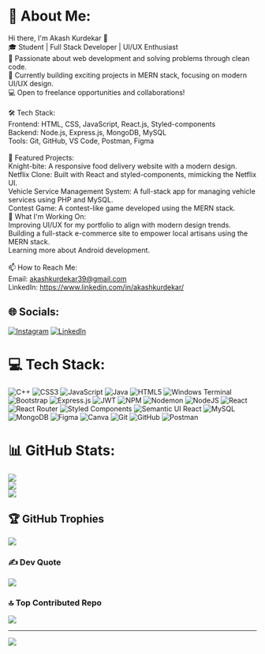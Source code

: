 # 💫 About Me:
Hi there, I'm Akash Kurdekar 👋<br>🎓 Student | Full Stack Developer | UI/UX Enthusiast<br>🌱 Passionate about web development and solving problems through clean code.<br>🚀 Currently building exciting projects in MERN stack, focusing on modern UI/UX design.<br>💻 Open to freelance opportunities and collaborations!<br><br>🛠️ Tech Stack:<br>Frontend: HTML, CSS, JavaScript, React.js, Styled-components<br>Backend: Node.js, Express.js, MongoDB, MySQL<br>Tools: Git, GitHub, VS Code, Postman, Figma<br><br>🌟 Featured Projects:<br>Knight-bite: A responsive food delivery website with a modern design.<br>Netflix Clone: Built with React and styled-components, mimicking the Netflix UI.<br>Vehicle Service Management System: A full-stack app for managing vehicle services using PHP and MySQL.<br>Contest Game: A contest-like game developed using the MERN stack.<br>🚀 What I'm Working On:<br>Improving UI/UX for my portfolio to align with modern design trends.<br>Building a full-stack e-commerce site to empower local artisans using the MERN stack.<br>Learning more about Android development.<br><br>📫 How to Reach Me:<br>Email: akashkurdekar39@gmail.com<br>LinkedIn: https://www.linkedin.com/in/akashkurdekar/


## 🌐 Socials:
[![Instagram](https://img.shields.io/badge/Instagram-%23E4405F.svg?logo=Instagram&logoColor=white)](https://instagram.com/unlikeakash_) [![LinkedIn](https://img.shields.io/badge/LinkedIn-%230077B5.svg?logo=linkedin&logoColor=white)](https://linkedin.com/in/akashkurdekar) 

# 💻 Tech Stack:
![C++](https://img.shields.io/badge/c++-%2300599C.svg?style=flat&logo=c%2B%2B&logoColor=white) ![CSS3](https://img.shields.io/badge/css3-%231572B6.svg?style=flat&logo=css3&logoColor=white) ![JavaScript](https://img.shields.io/badge/javascript-%23323330.svg?style=flat&logo=javascript&logoColor=%23F7DF1E) ![Java](https://img.shields.io/badge/java-%23ED8B00.svg?style=flat&logo=openjdk&logoColor=white) ![HTML5](https://img.shields.io/badge/html5-%23E34F26.svg?style=flat&logo=html5&logoColor=white) ![Windows Terminal](https://img.shields.io/badge/Windows%20Terminal-%234D4D4D.svg?style=flat&logo=windows-terminal&logoColor=white) ![Bootstrap](https://img.shields.io/badge/bootstrap-%238511FA.svg?style=flat&logo=bootstrap&logoColor=white) ![Express.js](https://img.shields.io/badge/express.js-%23404d59.svg?style=flat&logo=express&logoColor=%2361DAFB) ![JWT](https://img.shields.io/badge/JWT-black?style=flat&logo=JSON%20web%20tokens) ![NPM](https://img.shields.io/badge/NPM-%23CB3837.svg?style=flat&logo=npm&logoColor=white) ![Nodemon](https://img.shields.io/badge/NODEMON-%23323330.svg?style=flat&logo=nodemon&logoColor=%BBDEAD) ![NodeJS](https://img.shields.io/badge/node.js-6DA55F?style=flat&logo=node.js&logoColor=white) ![React](https://img.shields.io/badge/react-%2320232a.svg?style=flat&logo=react&logoColor=%2361DAFB) ![React Router](https://img.shields.io/badge/React_Router-CA4245?style=flat&logo=react-router&logoColor=white) ![Styled Components](https://img.shields.io/badge/styled--components-DB7093?style=flat&logo=styled-components&logoColor=white) ![Semantic UI React](https://img.shields.io/badge/Semantic%20UI%20React-%2335BDB2.svg?style=flat&logo=SemanticUIReact&logoColor=white) ![MySQL](https://img.shields.io/badge/mysql-4479A1.svg?style=flat&logo=mysql&logoColor=white) ![MongoDB](https://img.shields.io/badge/MongoDB-%234ea94b.svg?style=flat&logo=mongodb&logoColor=white) ![Figma](https://img.shields.io/badge/figma-%23F24E1E.svg?style=flat&logo=figma&logoColor=white) ![Canva](https://img.shields.io/badge/Canva-%2300C4CC.svg?style=flat&logo=Canva&logoColor=white) ![Git](https://img.shields.io/badge/git-%23F05033.svg?style=flat&logo=git&logoColor=white) ![GitHub](https://img.shields.io/badge/github-%23121011.svg?style=flat&logo=github&logoColor=white) ![Postman](https://img.shields.io/badge/Postman-FF6C37?style=flat&logo=postman&logoColor=white)

# 📊 GitHub Stats:
![](https://github-readme-stats.vercel.app/api?username=akashkurdekar7&theme=dark&hide_border=false&include_all_commits=false&count_private=false)<br/>
![](https://github-readme-streak-stats.herokuapp.com/?user=akashkurdekar7&theme=dark&hide_border=false)<br/>
![](https://github-readme-stats.vercel.app/api/top-langs/?username=akashkurdekar7&theme=dark&hide_border=false&include_all_commits=false&count_private=false&layout=compact)

## 🏆 GitHub Trophies
![](https://github-profile-trophy.vercel.app/?username=akashkurdekar7&theme=radical&no-frame=false&no-bg=false&margin-w=4)

### ✍️ Dev Quote
![](https://quotes-github-readme.vercel.app/api?type=horizontal&theme=tokyonight)

### 🔝 Top Contributed Repo
![](https://github-contributor-stats.vercel.app/api?username=akashkurdekar7&limit=5&theme=radical&combine_all_yearly_contributions=true)

---
[![](https://visitcount.itsvg.in/api?id=akashkurdekar7&icon=5&color=8)](https://visitcount.itsvg.in)

<!-- Proudly created with GPRM ( https://gprm.itsvg.in ) -->
